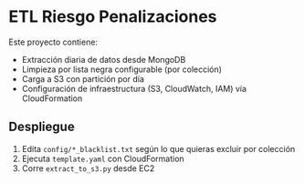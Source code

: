 # ETL Riesgo Penalizaciones

Este proyecto contiene:
- Extracción diaria de datos desde MongoDB
- Limpieza por lista negra configurable (por colección)
- Carga a S3 con partición por día
- Configuración de infraestructura (S3, CloudWatch, IAM) vía CloudFormation

## Despliegue

1. Edita `config/*_blacklist.txt` según lo que quieras excluir por colección
2. Ejecuta `template.yaml` con CloudFormation
3. Corre `extract_to_s3.py` desde EC2

